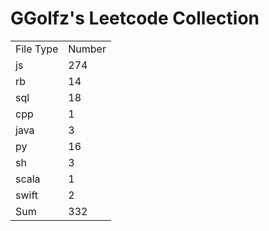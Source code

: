 # GGolfz's Leetcode Collection

<table><tr><td>File Type</td><td>Number</td></tr><tr><td>js</td><td>274</td></tr><tr><td>rb</td><td>14</td></tr><tr><td>sql</td><td>18</td></tr><tr><td>cpp</td><td>1</td></tr><tr><td>java</td><td>3</td></tr><tr><td>py</td><td>16</td></tr><tr><td>sh</td><td>3</td></tr><tr><td>scala</td><td>1</td></tr><tr><td>swift</td><td>2</td></tr><tr><td>Sum</td><td>332</td></tr></table>
